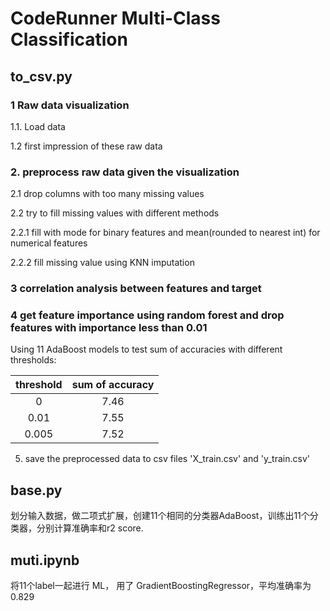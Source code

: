 # CodeRunner Multi-Class Classification

## to_csv.py

### 1 Raw data visualization

1.1. Load data

1.2 first impression of these raw data


### 2. preprocess raw data given the visualization

2.1 drop columns with too many missing values

2.2 try to fill missing values with different methods

2.2.1 fill with mode for binary features and mean(rounded to nearest int) for numerical features

2.2.2 fill missing value using KNN imputation


### 3 correlation analysis between features and target

### 4 get feature importance using random forest and drop features with importance less than 0.01

Using 11 AdaBoost models to test sum of accuracies with different thresholds:

| threshold | sum of accuracy |
|:---------:|:---------------:|
|     0     |      7.46       |
|   0.01    |      7.55       |
|   0.005   |      7.52       |   

5. save the preprocessed data to csv files 'X_train.csv' and 'y_train.csv' 

## base.py

划分输入数据，做二项式扩展，创建11个相同的分类器AdaBoost，训练出11个分类器，分别计算准确率和r2 score.

## muti.ipynb

将11个label一起进行 ML， 用了 GradientBoostingRegressor，平均准确率为0.829
